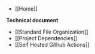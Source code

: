 * [[Home]]

**Technical document**
* [[Standard File Organization]]
* [[Project Dependencies]]
* [[Self Hosted Github Actions]]
